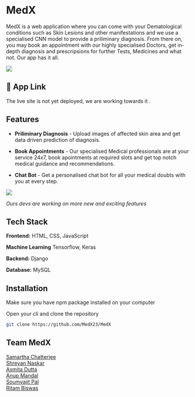 # MedX

MedX is a web application where you can come with your Dematological conditions such as Skin Lesions and other manifestations and we use a specialised CNN model to provide a priliminary diagnosis. From there on, you may book an appointment with our highly specialised Doctors, get in-depth diagnosis and prescripsions for further Tests, Medicines and what not. Our app has it all.

![](https://github.com/MedX23/MedX/blob/main/Contributions/README_img/Landing.png)

## 🔗 App Link

The live site is not yet deployed, we are working towards it .

## Features

- **Priliminary Diagnosis** - Upload images of affected skin area and get data driven prediction of diagnosis.

- **Book Appointments** - Our specialised Medical professionals are at your service 24x7, book apointments at required slots and get top notch medical guidance and recommendations. 

- **Chat Bot** - Get a personalised chat bot for all your medical doubts with you at every step.


![](https://github.com/MedX23/MedX/blob/main/Contributions/README_img/Feature_collage.png)

*Ours devs are working on more new and exciting features*

## Tech Stack

**Frontend:** HTML, CSS, JavaScript

**Machine Learning** Tensorflow, Keras

**Backend:** Django

**Database:** MySQL

## Installation

Make sure you have npm package installed on your computer

Open your cli and clone the repository

```bash
git clone https://github.com/MedX23/MedX
```

## Team MedX

[Samartha Chatterjee ](https://github.com/samchatt143)  
[Shreyan Naskar ](https://github.com/shreyan-naskar)  
[Asmita Dutta ](https://github.com/Asmita-Dutta)<br/>
[Anup  Mandal ](https://github.com/AnupMandal0505)<br/>
[Soumyajit Pal ](https://github.com/Soumyajit001)<br/>
[Ritam Biswas ](https://github.com/Ritambiswas007)